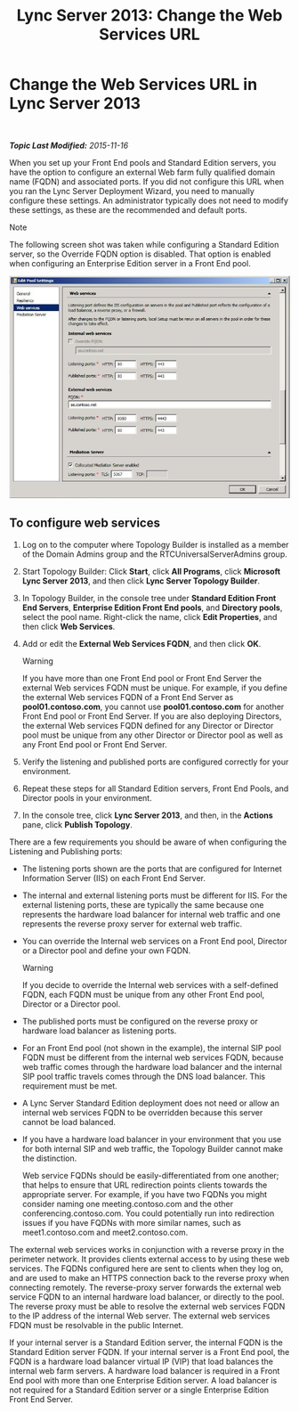 ﻿---
title: 'Lync Server 2013: Change the Web Services URL'
TOCTitle: Change the Web Services URL
ms:assetid: 4cee37c0-3b99-4207-997f-bf4229d760c0
ms:mtpsurl: https://technet.microsoft.com/en-us/library/Gg520992(v=OCS.15)
ms:contentKeyID: 48184063
ms.date: 11/16/2015
mtps_version: v=OCS.15
---

<div data-xmlns="http://www.w3.org/1999/xhtml">

<div class="topic" data-xmlns="http://www.w3.org/1999/xhtml" data-msxsl="urn:schemas-microsoft-com:xslt" data-cs="http://msdn.microsoft.com/en-us/">

<div data-asp="http://msdn2.microsoft.com/asp">

# Change the Web Services URL in Lync Server 2013

</div>

<div id="mainSection">

<div id="mainBody">

<span> </span>

_**Topic Last Modified:** 2015-11-16_

When you set up your Front End pools and Standard Edition servers, you have the option to configure an external Web farm fully qualified domain name (FQDN) and associated ports. If you did not configure this URL when you ran the Lync Server Deployment Wizard, you need to manually configure these settings. An administrator typically does not need to modify these settings, as these are the recommended and default ports.

<div>


> [!NOTE]  
> The following screen shot was taken while configuring a Standard Edition server, so the Override FQDN option is disabled. That option is enabled when configuring an Enterprise Edition server in a Front End pool.



</div>

![Edit Web Services Pool Settings](images/Gg520992.fbdf5cc9-479a-463f-bb1d-53575ecdfc9d(OCS.15).jpg "Edit Web Services Pool Settings")

<div>

## To configure web services

1.  Log on to the computer where Topology Builder is installed as a member of the Domain Admins group and the RTCUniversalServerAdmins group.

2.  Start Topology Builder: Click **Start**, click **All Programs**, click **Microsoft Lync Server 2013**, and then click **Lync Server Topology Builder**.

3.  In Topology Builder, in the console tree under **Standard Edition Front End Servers**, **Enterprise Edition Front End pools**, and **Directory pools**, select the pool name. Right-click the name, click **Edit Properties**, and then click **Web Services**.

4.  Add or edit the **External Web Services FQDN**, and then click **OK**.
    
    <div>
    

    > [!WARNING]  
    > If you have more than one Front End pool or Front End Server the external Web services FQDN must be unique. For example, if you define the external Web services FQDN of a Front End Server as <STRONG>pool01.contoso.com</STRONG>, you cannot use <STRONG>pool01.contoso.com</STRONG> for another Front End pool or Front End Server. If you are also deploying Directors, the external Web services FQDN defined for any Director or Director pool must be unique from any other Director or Director pool as well as any Front End pool or Front End Server.

    
    </div>

5.  Verify the listening and published ports are configured correctly for your environment.

6.  Repeat these steps for all Standard Edition servers, Front End Pools, and Director pools in your environment.

7.  In the console tree, click **Lync Server 2013**, and then, in the **Actions** pane, click **Publish Topology**.

There are a few requirements you should be aware of when configuring the Listening and Publishing ports:

  - The listening ports shown are the ports that are configured for Internet Information Server (IIS) on each Front End Server.

  - The internal and external listening ports must be different for IIS. For the external listening ports, these are typically the same because one represents the hardware load balancer for internal web traffic and one represents the reverse proxy server for external web traffic.

  - You can override the Internal web services on a Front End pool, Director or a Director pool and define your own FQDN.
    
    <div>
    

    > [!WARNING]  
    > If you decide to override the Internal web services with a self-defined FQDN, each FQDN must be unique from any other Front End pool, Director or a Director pool.

    
    </div>

  - The published ports must be configured on the reverse proxy or hardware load balancer as listening ports.

  - For an Front End pool (not shown in the example), the internal SIP pool FQDN must be different from the internal web services FQDN, because web traffic comes through the hardware load balancer and the internal SIP pool traffic travels comes through the DNS load balancer. This requirement must be met.

  - A Lync Server Standard Edition deployment does not need or allow an internal web services FQDN to be overridden because this server cannot be load balanced.

  - If you have a hardware load balancer in your environment that you use for both internal SIP and web traffic, the Topology Builder cannot make the distinction.
    
    Web service FQDNs should be easily-differentiated from one another; that helps to ensure that URL redirection points clients towards the appropriate server. For example, if you have two FQDNs you might consider naming one meeting.contoso.com and the other conferencing.contoso.com. You could potentially run into redirection issues if you have FQDNs with more similar names, such as meet1.contoso.com and meet2.contoso.com.

The external web services works in conjunction with a reverse proxy in the perimeter network. It provides clients external access to by using these web services. The FQDNs configured here are sent to clients when they log on, and are used to make an HTTPS connection back to the reverse proxy when connecting remotely. The reverse-proxy server forwards the external web service FQDN to an internal hardware load balancer, or directly to the pool. The reverse proxy must be able to resolve the external web services FQDN to the IP address of the internal Web server. The external web services FDQN must be resolvable in the public Internet.

If your internal server is a Standard Edition server, the internal FQDN is the Standard Edition server FQDN. If your internal server is a Front End pool, the FQDN is a hardware load balancer virtual IP (VIP) that load balances the internal web farm servers. A hardware load balancer is required in a Front End pool with more than one Enterprise Edition server. A load balancer is not required for a Standard Edition server or a single Enterprise Edition Front End Server.

</div>

</div>

<span> </span>

</div>

</div>

</div>

